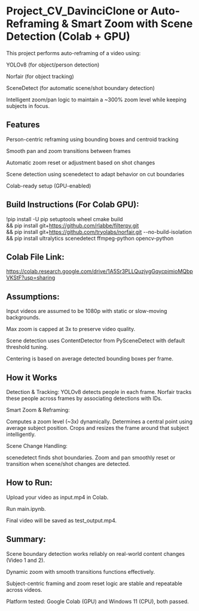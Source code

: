 # Project_CV_DavinciClone or Auto-Reframing & Smart Zoom with Scene Detection (Colab + GPU)

This project performs auto-reframing of a video using:

YOLOv8 (for object/person detection)

Norfair (for object tracking)

SceneDetect (for automatic scene/shot boundary detection)

Intelligent zoom/pan logic to maintain a ~300% zoom level while keeping subjects in focus.

## Features
 Person-centric reframing using bounding boxes and centroid tracking

 Smooth pan and zoom transitions between frames

 Automatic zoom reset or adjustment based on shot changes

 Scene detection using scenedetect to adapt behavior on cut boundaries

Colab-ready setup (GPU-enabled)


## Build Instructions (For Colab GPU):

!pip install -U pip setuptools wheel cmake build \
&& pip install git+https://github.com/rlabbe/filterpy.git \
&& pip install git+https://github.com/tryolabs/norfair.git --no-build-isolation \
&& pip install ultralytics scenedetect ffmpeg-python opencv-python

## Colab File Link:

https://colab.research.google.com/drive/1A5Sr3PLLQuzjygGqycpimioMQbpVKStF?usp=sharing

## Assumptions:

Input videos are assumed to be 1080p with static or slow-moving backgrounds.

Max zoom is capped at 3x to preserve video quality.

Scene detection uses ContentDetector from PySceneDetect with default threshold tuning.

Centering is based on average detected bounding boxes per frame.

## How it Works

Detection & Tracking:
YOLOv8 detects people in each frame.
Norfair tracks these people across frames by associating detections with IDs.

Smart Zoom & Reframing:

Computes a zoom level (~3x) dynamically.
Determines a central point using average subject position.
Crops and resizes the frame around that subject intelligently.

Scene Change Handling:

scenedetect finds shot boundaries.
Zoom and pan smoothly reset or transition when scene/shot changes are detected.

##  How to Run:

Upload your video as input.mp4 in Colab.

Run main.ipynb.

Final video will be saved as test_output.mp4.

## Summary:

Scene boundary detection works reliably on real-world content changes (Video 1 and 2).

Dynamic zoom with smooth transitions functions effectively.

Subject-centric framing and zoom reset logic are stable and repeatable across videos.

Platform tested: Google Colab (GPU) and Windows 11 (CPU), both passed.

